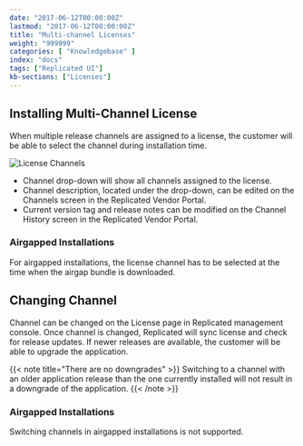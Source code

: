 ```yaml
---
date: "2017-06-12T00:00:00Z"
lastmod: "2017-06-12T00:00:00Z"
title: "Multi-channel Licenses"
weight: "999999"
categories: [ "Knowledgebase" ]
index: "docs"
tags: ["Replicated UI"]
kb-sections: ["Licenses"]
---
```


## Installing Multi-Channel License
When multiple release channels are assigned to a license, the customer will be able to select the channel during installation time.

![License Channels](/images/post-screens/license-upload-channels.png)

* Channel drop-down will show all channels assigned to the license.
* Channel description, located under the drop-down, can be edited on the Channels screen in the Replicated Vendor Portal.
* Current version tag and release notes can be modified on the Channel History screen in the Replicated Vendor Portal.

### Airgapped Installations
For airgapped installations, the license channel has to be selected at the time when the airgap bundle is downloaded.

## Changing Channel
Channel can be changed on the License page in Replicated management console.  Once channel is changed, Replicated will sync license and check for release updates.  If newer releases are available, the customer will be able to upgrade the application.

{{< note title="There are no downgrades" >}}
Switching to a channel with an older application release than the one currently installed will not result in a downgrade of the application.
{{< /note >}}

### Airgapped Installations
Switching channels in airgapped installations is not supported.
